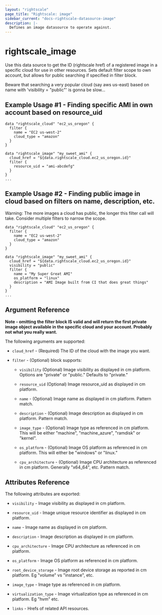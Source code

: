 ```yaml
---
layout: "rightscale"
page_title: "Rightscale: image"
sidebar_current: "docs-rightscale-datasource-image"
description: |-
  Defines an image datasource to operate against.
---
```


# rightscale_image

Use this data source to get the ID (rightscale href) of a registered image in a specific cloud for use in other resources.  Sets default filter scope to own account, but allows for public searching if specified in filter block.

Beware that searching a very popular cloud (say aws us-east) based on name with 'visibility = "public"' is gonna be slow...

## Example Usage #1 - Finding specific AMI in own account based on resource_uid

```hcl
data "rightscale_cloud" "ec2_us_oregon" {
  filter {
    name = "EC2 us-west-2"
    cloud_type = "amazon"
  }
}

data "rightscale_image" "my_sweet_ami" {
  cloud_href = "${data.rightscale_cloud.ec2_us_oregon.id}"
  filter {
    resource_uid = "ami-abcdefg"
  }
}
...
```

## Example Usage #2 - Finding public image in cloud based on filters on name, description, etc.

Warning: The more images a cloud has public, the longer this filter call will take.  Consider multiple filters to narrow the scope.

```hcl
data "rightscale_cloud" "ec2_us_oregon" {
  filter {
    name = "EC2 us-west-2"
    cloud_type = "amazon"
  }
}

data "rightscale_image" "my_sweet_ami" {
  cloud_href = "${data.rightscale_cloud.ec2_us_oregon.id}"
  visibility = "public"
  filter {
    name = "My Super Great AMI"
    os_platform = "linux"
    description = "AMI Image built from CI that does great things"
  }
}
...
```

## Argument Reference

**Note - omitting the filter block IS valid and will return the first private image object available in the specific cloud and your account.  Probably not what you really want.**

The following arguments are supported:

* `cloud_href` - (Required) The ID of the cloud with the image you want.

* `filter` - (Optional) block supports:

  * `visibility` (Optional) Image visibility as displayed in cm platform.  Options are "private" or "public."  Defaults to "private."

  * `resource_uid` (Optional) Image resource_uid as displayed in cm platform.

  * `name` - (Optional) Image name as displayed in cm platform.  Pattern match.

  * `description` - (Optional) Image description as displayed in cm platform.  Pattern match.

  * `image_type` - (Optional) Image type as referenced in cm platform. This will be either "machine", "machine_azure", "ramdisk" or "kernel".

  * `os_platform` - (Optional) Image OS platform as referenced in cm platform.  This will either be "windows" or "linux."

  * `cpu_architecture` - (Optional) Image CPU architecture as referenced in cm platform.  Generally "x64_64", etc.  Pattern match.

## Attributes Reference

The following attributes are exported:

* `visibility` - Image visibility as displayed in cm platform.

* `resource_uid` - Image unique resource identifier as displayed in cm platform.

* `name` - Image name as displayed in cm platform.

* `description` - Image description as displayed in cm platform.

* `cpu_architecture` - Image CPU architecture as referenced in cm platform.

* `os_platform` - Image OS platform as referenced in cm platform.

* `root_device_storage` - Image root device storage as reported in cm platform.  Eg "volume" vs "instance", etc.

* `image_type` - Image type as referenced in cm platform.

* `virtualization_type` - Image virtualization type as referenced in cm platform. Eg "hvm" etc.

* `links` - Hrefs of related API resources.
